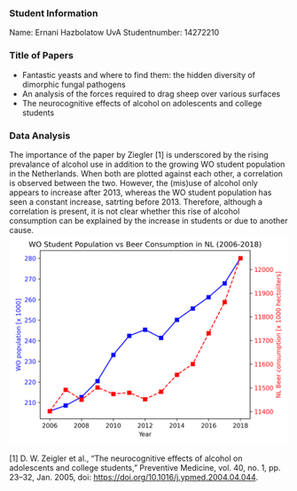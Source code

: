 ### Student Information
Name: Ernani Hazbolatow
UvA Studentnumber: 14272210 

### Title of Papers
* Fantastic yeasts and where to find them: the hidden diversity of dimorphic fungal pathogens
* An analysis of the forces required to drag sheep over various surfaces
* The neurocognitive effects of alcohol on adolescents and college students

### Data Analysis
The importance of the paper by Ziegler [1] is underscored by the rising prevalance of alcohol use in addition to the growing WO student population in the Netherlands. When both are plotted against each other, a correlation is observed between the two. However, the (mis)use of alcohol only appears to increase after 2013, whereas the WO student population has seen a constant increase, satrting before 2013. Therefore, although a correlation is present, it is not clear whether this rise of alcohol consumption can be explained by the increase in students or due to another cause.
![plot](alcohol_use_NL.png)

[1] D. W. Zeigler et al., “The neurocognitive effects of alcohol on adolescents and college students,” Preventive Medicine, vol. 40, no. 1, pp. 23–32, Jan. 2005, doi: https://doi.org/10.1016/j.ypmed.2004.04.044.
‌
